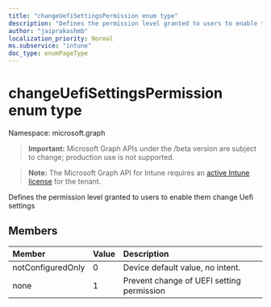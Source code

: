 ```yaml
---
title: "changeUefiSettingsPermission enum type"
description: "Defines the permission level granted to users to enable them change Uefi settings"
author: "jaiprakashmb"
localization_priority: Normal
ms.subservice: "intune"
doc_type: enumPageType
---
```


# changeUefiSettingsPermission enum type

Namespace: microsoft.graph

> **Important:** Microsoft Graph APIs under the /beta version are subject to change; production use is not supported.

> **Note:** The Microsoft Graph API for Intune requires an [active Intune license](https://go.microsoft.com/fwlink/?linkid=839381) for the tenant.

Defines the permission level granted to users to enable them change Uefi settings

## Members
|Member|Value|Description|
|:---|:---|:---|
|notConfiguredOnly|0|Device default value, no intent.|
|none|1|Prevent change of UEFI setting permission|